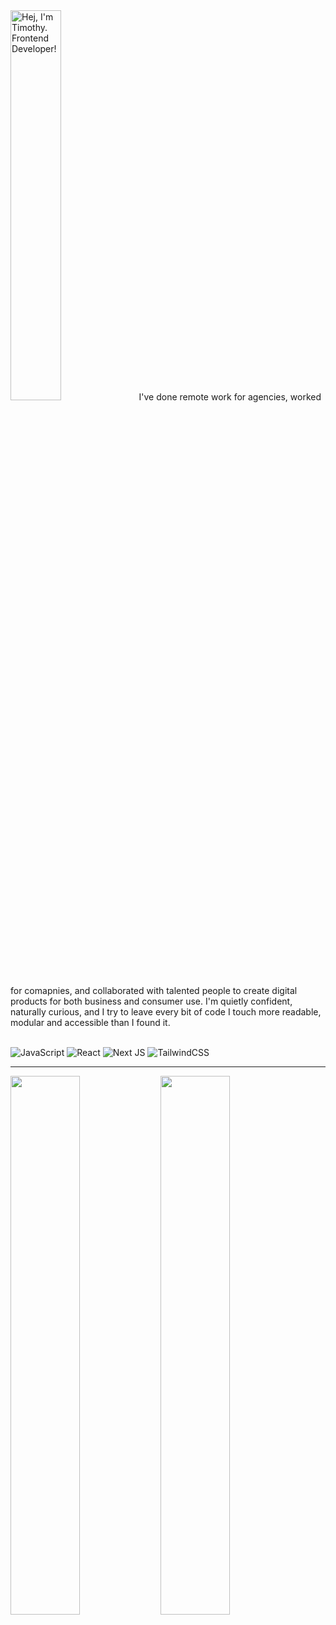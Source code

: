 <img width="40%" alt="Hej, I'm Timothy. Frontend Developer!" src="https://user-images.githubusercontent.com/25063572/210049607-ace36095-ae56-48d4-be22-cad6ae9462df.png" style="max-width: 100%;">
I've done remote work for agencies, worked for comapnies, and collaborated with talented people to create digital products for both business and consumer use. I'm quietly confident, naturally curious, and I try to leave every bit of code I touch more readable, modular and accessible than I found it.
<br />
<br />

![JavaScript](https://img.shields.io/badge/javascript-%23323330.svg?style=for-the-badge&logo=javascript&logoColor=%23F7DF1E)
![React](https://img.shields.io/badge/react-%2320232a.svg?style=for-the-badge&logo=react&logoColor=%2361DAFB)
![Next JS](https://img.shields.io/badge/Next-black?style=for-the-badge&logo=next.js&logoColor=white)
![TailwindCSS](https://img.shields.io/badge/tailwindcss-%2338B2AC.svg?style=for-the-badge&logo=tailwind-css&logoColor=white)
<hr />
<img align="left" width = "47%" src= "https://github-readme-stats.vercel.app/api?username=nascentkiosk&show_icons=true&theme=true"/>
<img align="left" width = "47%" src= "https://github-readme-stats.vercel.app/api/top-langs/?username=nascentkiosk&layout=compact"/>










